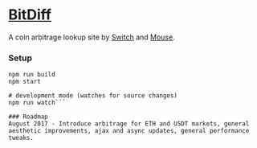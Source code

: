 # [BitDiff](https://bitdiff.net)
A coin arbitrage lookup site by [Switch](https://twitter.com/SwitchLove) and [Mouse](https://twitter.com/MouseDoesCrypto).

### Setup
```npm i
npm run build
npm start

# development mode (watches for source changes)
npm run watch```

### Roadmap
August 2017 - Introduce arbitrage for ETH and USDT markets, general aesthetic improvements, ajax and async updates, general performance tweaks.
